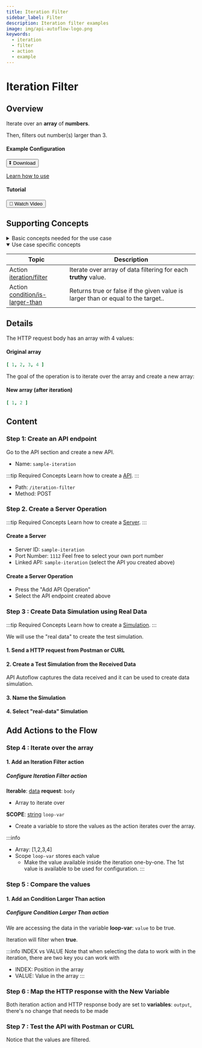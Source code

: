 ```yaml
---
title: Iteration Filter
sidebar_label: Filter
description: Iteration filter examples
image: img/api-autoflow-logo.png
keywords:
  - iteration
  - filter
  - action
  - example
---
```


# Iteration Filter

## Overview

<div class="colTwoBlock">
    <div class="colTwoLeft">
        <div class="colTwoWrapper">
          <p>Iterate over an <b>array</b> of <b>numbers</b>.</p>
          <p>Then, filters out number(s) larger than 3.</p>
        </div>
    </div>
    <div class="colTwoRight">
          <h4>Example Configuration</h4>
          <a target="_blank" href="pathname:///file/sample-iteration-config.json" download><button class="btnDownload">⏬ Download</button></a>
          <p><a href="/docs/Documentation/Guide/Settings/#upload-configuration">Learn how to use</a></p>
          <h4>Tutorial</h4>
          <a target="_blank" href="https://www.youtube.com/watch?v=aiJoS3eM6Jw"><button class="btnVideo">🎥 Watch Video</button></a>
    </div>
    <div class="colTwoClearer"></div>
</div>

## Supporting Concepts

<details>

<summary>Basic concepts needed for the use case</summary>

| Topic    | Description |
| -------- | ------- |
| [API](../../../Documentation/Examples/API/#1-create-api)  | An API in API AutoFlow is simply an OpenAPI model |
| [Server](../../../Documentation/Examples/API/#2-create-server)  | A server accepts and handles the request and response. |
| [Simulation](../../../Documentation/Guide/Workflow/INPUT-Simulation/)  | Data simulation is a mock data simulated for the purpose of visualizing the data in every step of the workflow. <ul><li>Simulated data is NOT the real data but a sample data you create.</li><li>To use real data, use the **Transaction** feature to capture the data you send from Postman or CURL.</li></ul>  |
| [Scope](../../../Documentation/Guide/Workflow/Scope/)    |  A scope is a namespace for variables.    |
| Data Types    | Data types describe the different types or kinds of data that you are gonna store and work with.    |

</details>

<details open>

<summary>Use case specific concepts</summary>

| Topic    | Description |
| -------- | ------- |
| Action <br/>[iteration/filter](../../../Documentation/actions-library/flow/iteration/action-iteration-filter/)    | Iterate over array of data filtering for each **truthy** value.  |
| Action <br/>[condition/is-larger-than](../../../Documentation/actions-library/data/condition/action-condition-is-larger-than/)    | Returns true or false if the given value is larger than or equal to the target..    |

</details>


## Details

The HTTP request body has an array with 4 values:

#### Original array

```yaml
[ 1, 2, 3, 4 ]
```

The goal of the operation is to iterate over the array and create a new array:

#### New array (after iteration)

```yaml
[ 1, 2 ]
```

## Content


### Step 1: Create an API endpoint

Go to the API section and create a new API.
- Name: `sample-iteration`

:::tip Required Concepts
Learn how to create a [API](../../../Documentation/Examples/API/#1-create-api). 
:::

<!-- <img src={CreateApiPath} alt="Create API Path" class="myResponsiveImg" width="500px"/> -->

- Path: `/iteration-filter`
- Method: <span class="method post">POST</span>

### Step 2. Create a Server Operation
:::tip Required Concepts
Learn how to create a [Server](../../../Documentation/Examples/API/#2-create-server). 
:::

#### Create a Server
<!-- <img src={CreateServer} alt="Create Server" class="myResponsiveImg" width="500px"/> -->


- Server ID: `sample-iteration`
- Port Number: `1112`  Feel free to select your own port number
- Linked API: `sample-iteration`  (select the API you created above)

#### Create a Server Operation

<!-- <img src={CreateServerOperation} alt="Create Server Operation" class="myResponsiveImg" width="550px"/> -->

- Press the "Add API Operation"
- Select the API endpoint created above

### Step 3 : Create Data Simulation using Real Data

:::tip Required Concepts
Learn how to create a [Simulation](../../../Documentation/Guide/Workflow/INPUT-Simulation/). 
:::

<!-- <img src={SimulateData} alt="Simulate Data" class="myResponsiveImg" width="750px"/> -->

We will use the "real data" to create the test simulation.

#### 1. Send a HTTP request from Postman or CURL

<!-- <img src={SendPostmanRequest} alt="Send Postman Request" class="myResponsiveImg" width="600px"/> -->

#### 2. Create a Test Simulation from the Received Data

API Autoflow captures the data received and it can be used to create data simulation.

<!-- <img src={CreateSimulation} alt="Create Simulation" class="myResponsiveImg" width="450px"/> -->

#### 3. Name the Simulation

<!-- <img src={NameSimulation} alt="Name Simulation" class="myResponsiveImg" width="400px"/> -->


#### 4. Select "real-data" Simulation

<!-- <img src={SelectSimulation} alt="Select Simulation" class="myResponsiveImg" width="800px"/> -->


## Add Actions to the Flow

### Step 4 : Iterate over the array

#### 1. Add an Iteration Filter action

<!-- <img src={SelectSimulation} alt="Select Simulation" class="myResponsiveImg" width="800px"/> -->

##### Configure Iteration Filter action

**Iterable**: <u>data</u> **request**: `body`

- Array to iterate over

**SCOPE**: <u>string</u> `loop-var`

- Create a variable to store the values as the action iterates over the array.

:::info
- Array: [1,2,3,4]
- Scope `loop-var` stores each value
  - Make the value available inside the iteration one-by-one. The 1st value is available to be used for configuration.
:::

### Step 5 : Compare the values

#### 1. Add an Condition Larger Than action

<!-- <img src={SelectSimulation} alt="Select Simulation" class="myResponsiveImg" width="800px"/> -->

##### Configure Condition Larger Than action

We are accessing the data in the variable **loop-var**: `value` to be true.

Iteration will filter when **true**.

<!-- <img src={SelectSimulation} alt="Select Simulation" class="myResponsiveImg" width="800px"/> -->

:::info INDEX vs VALUE
Note that when selecting the data to work with in the iteration, there are two key you can work with
- INDEX: Position in the array
- VALUE: Value in the array
::: 


### Step 6 : Map the HTTP response with the New Variable

Both iteration action and HTTP response body are set to **variables**: `output`, there's no change that needs to be made

<!-- <img src={HttpResponseCapitalized} alt="Http Response Capitalized" class="myResponsiveImg" width="400px"/> -->

### Step 7 : Test the API with Postman or CURL

Notice that the values are filtered.

<!-- <img src={PostmanFinal} alt="Postman Final" class="myResponsiveImg" width="800px"/> -->